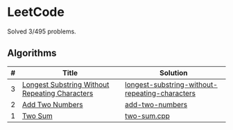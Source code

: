 # LeetCode

Solved 3/495 problems.

## Algorithms

\# | Title | Solution
-- | -- | --
3 | [Longest Substring Without Repeating Characters](https://leetcode.com/problems/longest-substring-without-repeating-characters) | [longest-substring-without-repeating-characters](3.Longest_Substring_Without_Repeating_Characters/longest-substring-without-repeating-characters.cpp)
2 | [Add Two Numbers](https://leetcode.com/problems/add-two-numbers) | [add-two-numbers](2.Add_Two_Numbers/add-two-numbers.cpp)
1 | [Two Sum](https://leetcode.com/problems/two-sum) | [two-sum.cpp](1.Two_Sum/two-sum.cpp)
